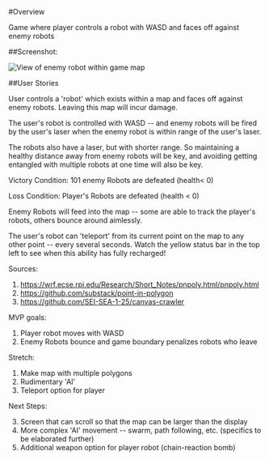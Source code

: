 #Overview

Game where player controls a robot with WASD and faces off against enemy robots

##Screenshot: 

![View of enemy robot within game map](https://i.imgur.com/xSX8XPX.png)


##User Stories

User controls a 'robot' which exists within a map and faces off against enemy robots. Leaving this map will incur damage. 


The user's robot is controlled with WASD -- and enemy robots will be fired by the user's laser when the enemy robot is within range of the user's laser. 

The robots also have a laser, but with shorter range. So maintaining a healthy distance away from enemy robots will be key, and avoiding getting entangled with multiple robots at one time will also be key.

Victory Condition: 101 enemy Robots are defeated (health< 0)

Loss Condition: Player's Robots are defeated (health < 0)

Enemy Robots will feed into the map -- some are able to track the player's robots, others bounce around aimlessly. 

The user's robot can 'teleport' from its current point on the map to any other point -- every several seconds. Watch the yellow status bar in the top left to see when this ability has fully recharged!

Sources:

1. https://wrf.ecse.rpi.edu/Research/Short_Notes/pnpoly.html/pnpoly.html
2. https://github.com/substack/point-in-polygon
3. https://github.com/SEI-SEA-1-25/canvas-crawler


MVP goals:

1. Player robot moves with WASD
2. Enemy Robots bounce and game boundary penalizes robots who leave

Stretch:

1. Make map with multiple polygons
2. Rudimentary 'AI'
3. Teleport option for player

Next Steps:

3. Screen that can scroll so that the map can be larger than the display
1. More complex 'AI' movement -- swarm, path following, etc. (specifics to be elaborated further)
2. Additional weapon option for player robot (chain-reaction bomb)
